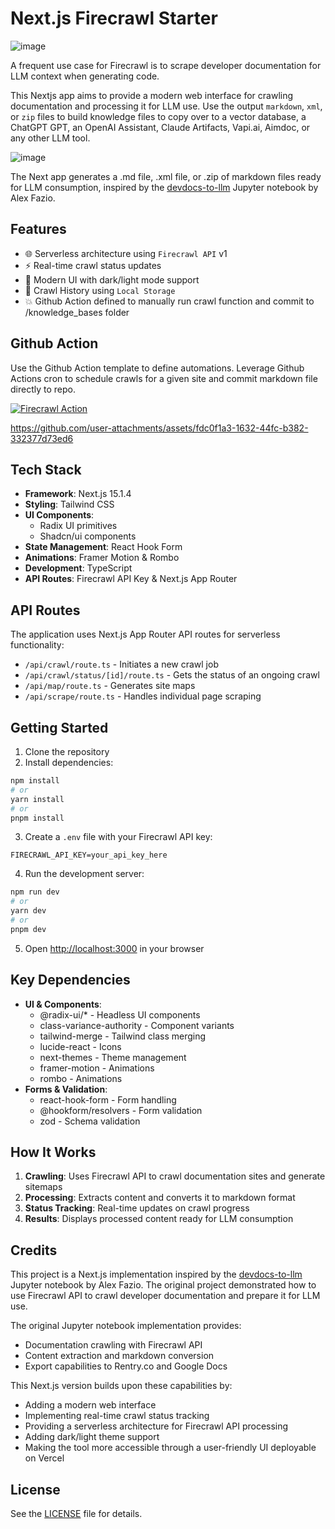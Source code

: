 # Next.js Firecrawl Starter
![image](https://github.com/user-attachments/assets/e82a0567-6ad9-44c4-bc4b-2a99543cac1f)

A frequent use case for Firecrawl is to scrape developer documentation for LLM context when generating code. 

This Nextjs app aims to provide a modern web interface for crawling documentation and processing it for LLM use. Use the output `markdown`, `xml`, or `zip` files to build knowledge files to copy over to a vector database, a ChatGPT GPT, an OpenAI Assistant, Claude Artifacts, Vapi.ai, Aimdoc, or any other LLM tool.

![image](https://github.com/user-attachments/assets/8d48194d-7436-4227-9919-7602688c65b7)

The Next app generates a .md file, .xml file, or .zip of markdown files ready for LLM consumption, inspired by the [devdocs-to-llm](https://github.com/alexfazio/devdocs-to-llm) Jupyter notebook by Alex Fazio.

## Features

- 🌐 Serverless architecture using `Firecrawl API` v1
- ⚡ Real-time crawl status updates
- 🎨 Modern UI with dark/light mode support
- 📂 Crawl History using `Local Storage`
- 💥 Github Action defined to manually run crawl function and commit to /knowledge_bases folder

## Github Action 
Use the Github Action template to define automations. Leverage Github Actions cron to schedule crawls for a given site and commit markdown file directly to repo.

[![Firecrawl Action](https://github.com/cameronking4/nextjs-firecrawl-starter/actions/workflows/crawl-docs.yml/badge.svg)](https://github.com/cameronking4/nextjs-firecrawl-starter/actions/workflows/crawl-docs.yml)

https://github.com/user-attachments/assets/fdc0f1a3-1632-44fc-b382-332377d73ed6

## Tech Stack

- **Framework**: Next.js 15.1.4
- **Styling**: Tailwind CSS
- **UI Components**: 
  - Radix UI primitives
  - Shadcn/ui components
- **State Management**: React Hook Form
- **Animations**: Framer Motion & Rombo 
- **Development**: TypeScript
- **API Routes**: Firecrawl API Key & Next.js App Router

## API Routes

The application uses Next.js App Router API routes for serverless functionality:

- `/api/crawl/route.ts` - Initiates a new crawl job
- `/api/crawl/status/[id]/route.ts` - Gets the status of an ongoing crawl
- `/api/map/route.ts` - Generates site maps
- `/api/scrape/route.ts` - Handles individual page scraping

## Getting Started

1. Clone the repository
2. Install dependencies:
```bash
npm install
# or
yarn install
# or
pnpm install
```

3. Create a `.env` file with your Firecrawl API key:
```env
FIRECRAWL_API_KEY=your_api_key_here
```

4. Run the development server:
```bash
npm run dev
# or
yarn dev
# or
pnpm dev
```

5. Open [http://localhost:3000](http://localhost:3000) in your browser

## Key Dependencies

- **UI & Components**:
  - @radix-ui/* - Headless UI components
  - class-variance-authority - Component variants
  - tailwind-merge - Tailwind class merging
  - lucide-react - Icons
  - next-themes - Theme management
  - framer-motion - Animations
  - rombo - Animations
- **Forms & Validation**:
  - react-hook-form - Form handling
  - @hookform/resolvers - Form validation
  - zod - Schema validation

## How It Works

1. **Crawling**: Uses Firecrawl API to crawl documentation sites and generate sitemaps
2. **Processing**: Extracts content and converts it to markdown format
3. **Status Tracking**: Real-time updates on crawl progress
4. **Results**: Displays processed content ready for LLM consumption

## Credits

This project is a Next.js implementation inspired by the [devdocs-to-llm](https://github.com/alexfazio/devdocs-to-llm) Jupyter notebook by Alex Fazio. The original project demonstrated how to use Firecrawl API to crawl developer documentation and prepare it for LLM use.

The original Jupyter notebook implementation provides:
- Documentation crawling with Firecrawl API
- Content extraction and markdown conversion
- Export capabilities to Rentry.co and Google Docs


This Next.js version builds upon these capabilities by:
- Adding a modern web interface
- Implementing real-time crawl status tracking
- Providing a serverless architecture for Firecrawl API processing
- Adding dark/light theme support
- Making the tool more accessible through a user-friendly UI deployable on Vercel

## License

See the [LICENSE](LICENSE) file for details.
